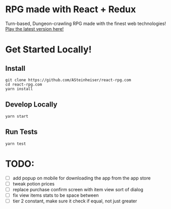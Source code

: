 # RPG made with React + Redux
Turn-based, Dungeon-crawling RPG made with the finest web technologies! [Play the latest version here!](http://react-rpg.com)

# Get Started Locally!
## Install
```
git clone https://github.com/ASteinheiser/react-rpg.com
cd react-rpg.com
yarn install
```
## Develop Locally
```
yarn start
```
## Run Tests
```
yarn test
```

# TODO:
- [ ] add popup on mobile for downloading the app from the app store
- [ ] tweak potion prices
- [ ] replace purchase confirm screen with item view sort of dialog
- [ ] fix view items stats to be space between
- [ ] tier 2 constant, make sure it check if equal, not just greater
